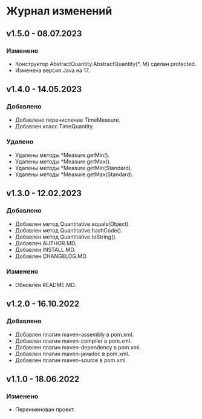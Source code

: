 # Журнал изменений
## v1.5.0 - 08.07.2023
### Изменено
* Конструктор AbstractQuantity.AbstractQuantity(*, M) сделан protected.
* Изменена версия Java на 17.

## v1.4.0 - 14.05.2023
### Добавлено
* Добавлено перечисление TimeMeasure.
* Добавлен класс TimeQuantity.

### Удалено
* Удалены методы *Measure.getMin().
* Удалены методы *Measure.getMax().
* Удалены методы *Measure.getMin(Standard).
* Удалены методы *Measure.getMax(Standard).

## v1.3.0 - 12.02.2023
### Добавлено
* Добавлен метод Quantitative.equals(Object).
* Добавлен метод Quantitative.hashCode().
* Добавлен метод Quantitative.toString().
* Добавлен AUTHOR.MD.
* Добавлен INSTALL.MD.
* Добавлен CHANGELOG.MD.

### Изменено
* Обновлён README.MD.

## v1.2.0 - 16.10.2022
### Добавлено
* Добавлен плагин maven-assembly в pom.xml.
* Добавлен плагин maven-compiler в pom.xml.
* Добавлен плагин maven-dependency в pom.xml.
* Добавлен плагин maven-javadoc в pom.xml.
* Добавлен плагин maven-source в pom.xml.

## v1.1.0 - 18.06.2022
### Изменено
* Переименован проект.
